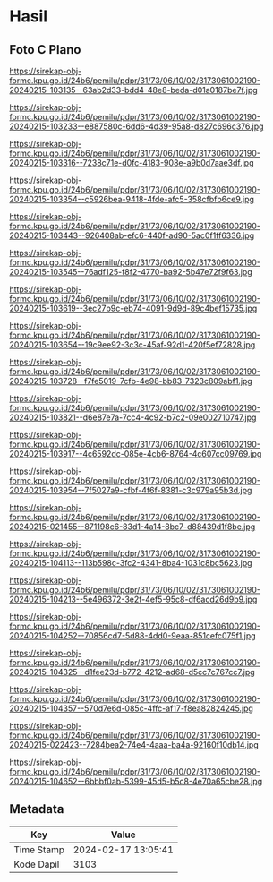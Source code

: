# Hasil

## Foto C Plano

https://sirekap-obj-formc.kpu.go.id/24b6/pemilu/pdpr/31/73/06/10/02/3173061002190-20240215-103135--63ab2d33-bdd4-48e8-beda-d01a0187be7f.jpg

https://sirekap-obj-formc.kpu.go.id/24b6/pemilu/pdpr/31/73/06/10/02/3173061002190-20240215-103233--e887580c-6dd6-4d39-95a8-d827c696c376.jpg

https://sirekap-obj-formc.kpu.go.id/24b6/pemilu/pdpr/31/73/06/10/02/3173061002190-20240215-103316--7238c71e-d0fc-4183-908e-a9b0d7aae3df.jpg

https://sirekap-obj-formc.kpu.go.id/24b6/pemilu/pdpr/31/73/06/10/02/3173061002190-20240215-103354--c5926bea-9418-4fde-afc5-358cfbfb6ce9.jpg

https://sirekap-obj-formc.kpu.go.id/24b6/pemilu/pdpr/31/73/06/10/02/3173061002190-20240215-103443--926408ab-efc6-440f-ad90-5ac0f1ff6336.jpg

https://sirekap-obj-formc.kpu.go.id/24b6/pemilu/pdpr/31/73/06/10/02/3173061002190-20240215-103545--76adf125-f8f2-4770-ba92-5b47e72f9f63.jpg

https://sirekap-obj-formc.kpu.go.id/24b6/pemilu/pdpr/31/73/06/10/02/3173061002190-20240215-103619--3ec27b9c-eb74-4091-9d9d-89c4bef15735.jpg

https://sirekap-obj-formc.kpu.go.id/24b6/pemilu/pdpr/31/73/06/10/02/3173061002190-20240215-103654--19c9ee92-3c3c-45af-92d1-420f5ef72828.jpg

https://sirekap-obj-formc.kpu.go.id/24b6/pemilu/pdpr/31/73/06/10/02/3173061002190-20240215-103728--f7fe5019-7cfb-4e98-bb83-7323c809abf1.jpg

https://sirekap-obj-formc.kpu.go.id/24b6/pemilu/pdpr/31/73/06/10/02/3173061002190-20240215-103821--d6e87e7a-7cc4-4c92-b7c2-09e002710747.jpg

https://sirekap-obj-formc.kpu.go.id/24b6/pemilu/pdpr/31/73/06/10/02/3173061002190-20240215-103917--4c6592dc-085e-4cb6-8764-4c607cc09769.jpg

https://sirekap-obj-formc.kpu.go.id/24b6/pemilu/pdpr/31/73/06/10/02/3173061002190-20240215-103954--7f5027a9-cfbf-4f6f-8381-c3c979a95b3d.jpg

https://sirekap-obj-formc.kpu.go.id/24b6/pemilu/pdpr/31/73/06/10/02/3173061002190-20240215-021455--871198c6-83d1-4a14-8bc7-d88439d1f8be.jpg

https://sirekap-obj-formc.kpu.go.id/24b6/pemilu/pdpr/31/73/06/10/02/3173061002190-20240215-104113--113b598c-3fc2-4341-8ba4-1031c8bc5623.jpg

https://sirekap-obj-formc.kpu.go.id/24b6/pemilu/pdpr/31/73/06/10/02/3173061002190-20240215-104213--5e496372-3e2f-4ef5-95c8-df6acd26d9b9.jpg

https://sirekap-obj-formc.kpu.go.id/24b6/pemilu/pdpr/31/73/06/10/02/3173061002190-20240215-104252--70856cd7-5d88-4dd0-9eaa-851cefc075f1.jpg

https://sirekap-obj-formc.kpu.go.id/24b6/pemilu/pdpr/31/73/06/10/02/3173061002190-20240215-104325--d1fee23d-b772-4212-ad68-d5cc7c767cc7.jpg

https://sirekap-obj-formc.kpu.go.id/24b6/pemilu/pdpr/31/73/06/10/02/3173061002190-20240215-104357--570d7e6d-085c-4ffc-af17-f8ea82824245.jpg

https://sirekap-obj-formc.kpu.go.id/24b6/pemilu/pdpr/31/73/06/10/02/3173061002190-20240215-022423--7284bea2-74e4-4aaa-ba4a-92160f10db14.jpg

https://sirekap-obj-formc.kpu.go.id/24b6/pemilu/pdpr/31/73/06/10/02/3173061002190-20240215-104652--6bbbf0ab-5399-45d5-b5c8-4e70a65cbe28.jpg


## Metadata

| Key        | Value               |
| ---------- | ------------------- |
| Time Stamp | 2024-02-17 13:05:41 |
| Kode Dapil | 3103                |



